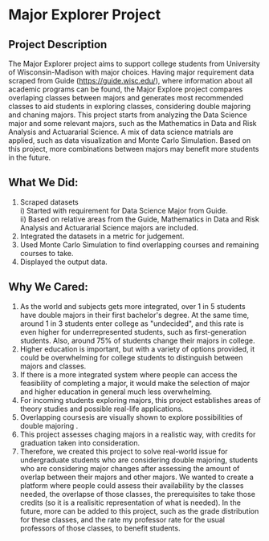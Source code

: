 # Major Explorer Project

## Project Description 
The Major Explorer project aims to support college students from University of Wisconsin-Madison with major choices. Having major requirement data scraped from Guide (https://guide.wisc.edu/), where information about all academic programs can be found, the Major Explore project compares overlaping classes between majors and generates most recommended classes to aid students in exploring classes, considering double majoring and chaning majors. This project starts from analyzing the Data Science major and some relevant majors, such as the Mathematics in Data and Risk Analysis and Actuararial Science. A mix of data science matrials are applied, such as data visualization and Monte Carlo Simulation. Based on this project, more combinations between majors may benefit more students in the future.

## What We Did:
1. Scraped datasets <br/>
      i) Started with requirement for Data Science Major from Guide. <br/>
      ii) Based on relative areas from the Guide, Mathematics in Data and Risk Analysis and Actuararial Science majors are included. <br/>
3. Integrated the datasets in a metric for judgement.
4. Used Monte Carlo Simulation to find overlapping courses and remaining courses to take.
5. Displayed the output data.
 
## Why We Cared:
1. As the world and subjects gets more integrated, over 1 in 5 students have double majors in their first bachelor's degree. At the same time, around 1 in 3 students enter college as "undecided", and this rate is even higher for underrepresented students, such as first-generation students. Also, around 75% of students change their majors in college.
2. Higher education is important, but with a variety of options provided, it could be overwhelming for college students to distinguish between majors and classes.
3. If there is a more integrated system where people can access the feasibility of completing a major, it would make the selection of major and higher education in general much less overwhelming.
4. For incoming students exploring majors, this project establishes areas of theory studies and possible real-life applications.
5. Overlapping coursesis are visually shown to explore possibilities of double majoring .
6. This project assesses chaging majors in a realistic way, with credits for graduation taken into consideration.
7. Therefore, we created this project to solve real-world issue for undergraduate students who are considering double majoring, students who are considering major changes after assessing the amount of overlap between their majors and other majors. We wanted to create a platform where people could assess their availability by the classes needed, the overlapse of those classes, the prerequisites to take those credits (so it is a realisitic representation of what is needed). In the future, more can be added to this project, such as the grade distribution for these classes, and the rate my professor rate for the usual professors of those classes, to benefit students.
